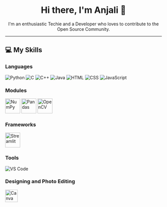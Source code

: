 <h1 align="center">Hi there, I'm Anjali 👋</h1>

<p align="center">
  I'm an enthusiastic Techie and a Developer who loves to contribute to the Open Source Community.
</p>

---

<h2>💻 My Skills</h2>

<h3>Languages</h3>
<p>
  <img src="https://img.icons8.com/color/48/000000/python.png" alt="Python"/>
  <img src="https://img.icons8.com/color/48/000000/c-programming.png" alt="C"/>
  <img src="https://img.icons8.com/color/48/000000/c-plus-plus-logo.png" alt="C++"/>
  <img src="https://img.icons8.com/color/48/000000/java-coffee-cup-logo.png" alt="Java"/>
  <img src="https://img.icons8.com/color/48/000000/html-5.png" alt="HTML"/>
  <img src="https://img.icons8.com/color/48/000000/css3.png" alt="CSS"/>
  <img src="https://img.icons8.com/color/48/000000/javascript.png" alt="JavaScript"/>
</p>

<h3>Modules</h3>
<p>
  <img src="https://static-00.iconduck.com/assets.00/numpy-icon-512x512-0i4qzohx.png" width="48" alt="NumPy"/>
  <img src="https://pandas.pydata.org/static/img/pandas_mark.svg" width="48" alt="Pandas"/>
  <img src="https://opencv.org/wp-content/uploads/2020/07/OpenCV_logo_black-2.png" width="48" alt="OpenCV"/>
</p>

<h3>Frameworks</h3>
<p>
  <img src="https://streamlit.io/images/brand/streamlit-mark-color.png" width="48" alt="Streamlit"/>
</p>

<h3>Tools</h3>
<p>
  <img src="https://img.icons8.com/color/48/000000/visual-studio-code-2019.png" alt="VS Code"/>
</p>

<h3>Designing and Photo Editing</h3>
<p>
  <img src="https://static.vecteezy.com/system/resources/previews/048/759/334/non_2x/canva-transparent-icon-free-png.png" width="40" alt="Canva"/>
</p>
